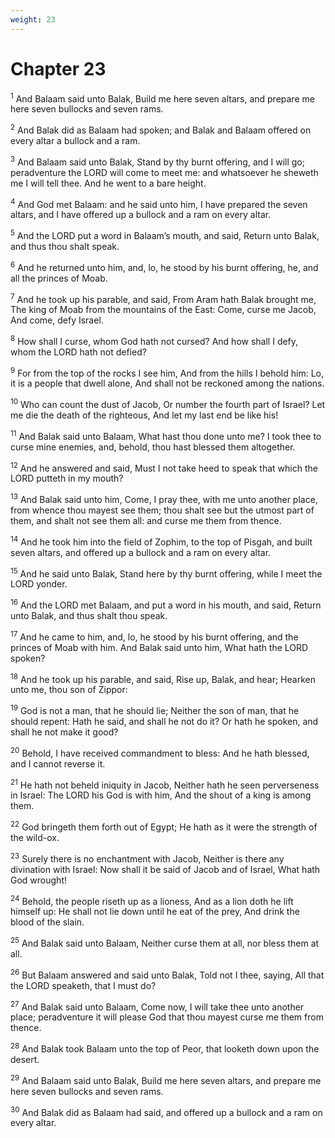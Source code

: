```yaml
---
weight: 23
---
```


# Chapter 23

<sup>1</sup> And Balaam said unto Balak, Build me here seven altars, and prepare me here seven bullocks and seven rams. 

<sup>2</sup> And Balak did as Balaam had spoken; and Balak and Balaam offered on every altar a bullock and a ram. 

<sup>3</sup> And Balaam said unto Balak, Stand by thy burnt offering, and I will go; peradventure the LORD will come to meet me: and whatsoever he sheweth me I will tell thee. And he went to a bare height. 

<sup>4</sup> And God met Balaam: and he said unto him, I have prepared the seven altars, and I have offered up a bullock and a ram on every altar. 

<sup>5</sup> And the LORD put a word in Balaam’s mouth, and said, Return unto Balak, and thus thou shalt speak. 

<sup>6</sup> And he returned unto him, and, lo, he stood by his burnt offering, he, and all the princes of Moab. 

<sup>7</sup> And he took up his parable, and said, From Aram hath Balak brought me, The king of Moab from the mountains of the East: Come, curse me Jacob, And come, defy Israel. 

<sup>8</sup> How shall I curse, whom God hath not cursed? And how shall I defy, whom the LORD hath not defied? 

<sup>9</sup> For from the top of the rocks I see him, And from the hills I behold him: Lo, it is a people that dwell alone, And shall not be reckoned among the nations. 

<sup>10</sup> Who can count the dust of Jacob, Or number the fourth part of Israel? Let me die the death of the righteous, And let my last end be like his! 

<sup>11</sup> And Balak said unto Balaam, What hast thou done unto me? I took thee to curse mine enemies, and, behold, thou hast blessed them altogether. 

<sup>12</sup> And he answered and said, Must I not take heed to speak that which the LORD putteth in my mouth? 

<sup>13</sup> And Balak said unto him, Come, I pray thee, with me unto another place, from whence thou mayest see them; thou shalt see but the utmost part of them, and shalt not see them all: and curse me them from thence. 

<sup>14</sup> And he took him into the field of Zophim, to the top of Pisgah, and built seven altars, and offered up a bullock and a ram on every altar. 

<sup>15</sup> And he said unto Balak, Stand here by thy burnt offering, while I meet the LORD yonder. 

<sup>16</sup> And the LORD met Balaam, and put a word in his mouth, and said, Return unto Balak, and thus shalt thou speak. 

<sup>17</sup> And he came to him, and, lo, he stood by his burnt offering, and the princes of Moab with him. And Balak said unto him, What hath the LORD spoken? 

<sup>18</sup> And he took up his parable, and said, Rise up, Balak, and hear; Hearken unto me, thou son of Zippor: 

<sup>19</sup> God is not a man, that he should lie; Neither the son of man, that he should repent: Hath he said, and shall he not do it? Or hath he spoken, and shall he not make it good? 

<sup>20</sup> Behold, I have received commandment to bless: And he hath blessed, and I cannot reverse it. 

<sup>21</sup> He hath not beheld iniquity in Jacob, Neither hath he seen perverseness in Israel: The LORD his God is with him, And the shout of a king is among them. 

<sup>22</sup> God bringeth them forth out of Egypt; He hath as it were the strength of the wild-ox. 

<sup>23</sup> Surely there is no enchantment with Jacob, Neither is there any divination with Israel: Now shall it be said of Jacob and of Israel, What hath God wrought! 

<sup>24</sup> Behold, the people riseth up as a lioness, And as a lion doth he lift himself up: He shall not lie down until he eat of the prey, And drink the blood of the slain. 

<sup>25</sup> And Balak said unto Balaam, Neither curse them at all, nor bless them at all. 

<sup>26</sup> But Balaam answered and said unto Balak, Told not I thee, saying, All that the LORD speaketh, that I must do? 

<sup>27</sup> And Balak said unto Balaam, Come now, I will take thee unto another place; peradventure it will please God that thou mayest curse me them from thence. 

<sup>28</sup> And Balak took Balaam unto the top of Peor, that looketh down upon the desert. 

<sup>29</sup> And Balaam said unto Balak, Build me here seven altars, and prepare me here seven bullocks and seven rams. 

<sup>30</sup> And Balak did as Balaam had said, and offered up a bullock and a ram on every altar. 


